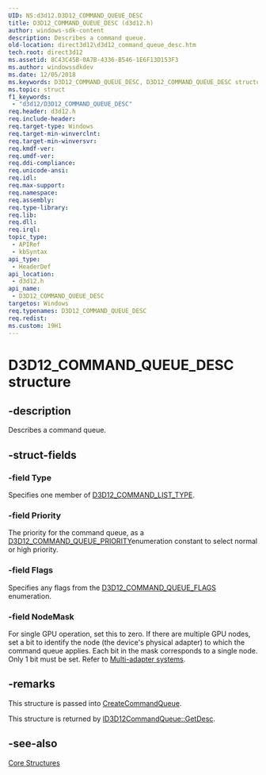 ```yaml
---
UID: NS:d3d12.D3D12_COMMAND_QUEUE_DESC
title: D3D12_COMMAND_QUEUE_DESC (d3d12.h)
author: windows-sdk-content
description: Describes a command queue.
old-location: direct3d12\d3d12_command_queue_desc.htm
tech.root: direct3d12
ms.assetid: 8C43C45B-0A7B-4336-B546-1E6F13D153F3
ms.author: windowssdkdev
ms.date: 12/05/2018
ms.keywords: D3D12_COMMAND_QUEUE_DESC, D3D12_COMMAND_QUEUE_DESC structure, d3d12/D3D12_COMMAND_QUEUE_DESC, direct3d12.d3d12_command_queue_desc
ms.topic: struct
f1_keywords: 
 - "d3d12/D3D12_COMMAND_QUEUE_DESC"
req.header: d3d12.h
req.include-header: 
req.target-type: Windows
req.target-min-winverclnt: 
req.target-min-winversvr: 
req.kmdf-ver: 
req.umdf-ver: 
req.ddi-compliance: 
req.unicode-ansi: 
req.idl: 
req.max-support: 
req.namespace: 
req.assembly: 
req.type-library: 
req.lib: 
req.dll: 
req.irql: 
topic_type:
 - APIRef
 - kbSyntax
api_type:
 - HeaderDef
api_location:
 - d3d12.h
api_name:
 - D3D12_COMMAND_QUEUE_DESC
targetos: Windows
req.typenames: D3D12_COMMAND_QUEUE_DESC
req.redist: 
ms.custom: 19H1
---
```


# D3D12_COMMAND_QUEUE_DESC structure


## -description


Describes a command queue.


## -struct-fields




### -field Type

Specifies one member of <a href="/windows/win32/api/d3d12/ne-d3d12-d3d12_command_list_type">D3D12_COMMAND_LIST_TYPE</a>.
          


### -field Priority

The priority for the command queue, as a 
            <a href="/windows/win32/api/d3d12/ne-d3d12-d3d12_command_queue_priority">D3D12_COMMAND_QUEUE_PRIORITY</a>enumeration constant to select normal or high priority.
          


### -field Flags

Specifies any flags from the <a href="/windows/win32/api/d3d12/ne-d3d12-d3d12_command_queue_flags">D3D12_COMMAND_QUEUE_FLAGS</a> enumeration.
          


### -field NodeMask

For single GPU operation, set this to zero. If there are multiple GPU nodes, set a bit to identify the node (the  device's physical adapter) to which the command queue applies.
            Each bit in the mask corresponds to a single node.
            Only 1 bit must be set.
          Refer to <a href="/windows/win32/direct3d12/multi-engine">Multi-adapter systems</a>.


## -remarks



This structure is passed into <a href="/windows/win32/api/d3d12/nf-d3d12-id3d12device-createcommandqueue">CreateCommandQueue</a>.
        

This structure is returned by <a href="/windows/win32/api/d3d12/nf-d3d12-id3d12commandqueue-getdesc">ID3D12CommandQueue::GetDesc</a>.
        




## -see-also




<a href="/windows/win32/direct3d12/direct3d-12-structures">Core Structures</a>
 

 

